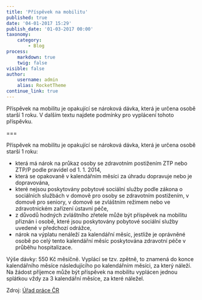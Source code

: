 ```yaml
---
title: 'Příspěvek na mobilitu'
published: true
date: '04-01-2017 15:29'
publish_date: '01-03-2017 00:00'
taxonomy:
    category:
        - Blog
process:
    markdown: true
    twig: false
visible: false
author:
    username: admin
    alias: RocketTheme
continue_link: true
---
```


Příspěvek na mobilitu je opakující se nároková dávka, která je určena osobě starší 1 roku. V dalším textu najdete podmínky pro vyplácení tohoto příspěvku.

===

Příspěvek na mobilitu je opakující se nároková dávka, která je určena osobě starší 1 roku:
* která má nárok na průkaz osoby se zdravotním postižením ZTP nebo ZTP/P podle pravidel od 1. 1. 2014,
* která se opakovaně v kalendářním měsíci za úhradu dopravuje nebo je dopravována,
* které nejsou poskytovány pobytové sociální služby podle zákona o sociálních službách v domově pro osoby se zdravotním postižením, v domově pro seniory, v domově se zvláštním režimem nebo ve zdravotnickém zařízení ústavní péče,
* z důvodů hodných zvláštního zřetele může být příspěvek na mobilitu přiznán i osobě, které jsou poskytovány pobytové sociální služby uvedené v předchozí odrážce,
* nárok na výplatu nenáleží za kalendářní měsíc, jestliže je oprávněné osobě po celý tento kalendářní měsíc poskytována zdravotní péče v průběhu hospitalizace.

Výše dávky: 550 Kč měsíčně. Vyplácí se tzv. zpětně, to znamená do konce kalendářního měsíce následujícího po kalendářním měsíci, za který náleží. Na žádost příjemce může být příspěvek na mobilitu vyplácen jednou splátkou vždy za 3 kalendářní měsíce, za které náležel.

Zdroj: [Úřad práce ČR](https://www.uradprace.cz/web/cz/prispevek-na-mobilitu)